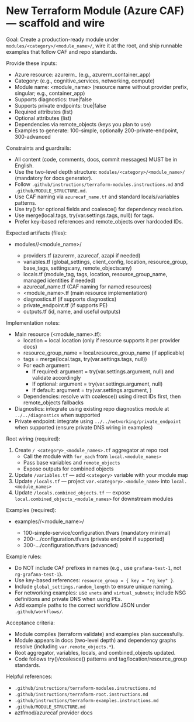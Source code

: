 # New Terraform Module (Azure CAF) — scaffold and wire

Goal: Create a production-ready module under `modules/<category>/<module_name>/`, wire it at the root, and ship runnable examples that follow CAF and repo standards.

Provide these inputs:

- Azure resource: azurerm\_<resource> (e.g., azurerm_container_app)
- Category: <category> (e.g., cognitive_services, networking, compute)
- Module name: <module_name> (resource name without provider prefix, singular; e.g., container_app)
- Supports diagnostics: true|false
- Supports private endpoints: true|false
- Required attributes (list)
- Optional attributes (list)
- Dependencies via remote_objects (keys you plan to use)
- Examples to generate: 100-simple, optionally 200-private-endpoint, 300-advanced

Constraints and guardrails:

- All content (code, comments, docs, commit messages) MUST be in English.
- Use the two-level depth structure: `modules/<category>/<module_name>/` (mandatory for docs generator).
- Follow `.github/instructions/terraform-modules.instructions.md` and `.github/MODULE_STRUCTURE.md`.
- Use CAF naming via `azurecaf_name.tf` and standard locals/variables patterns.
- Use try() for optional fields and coalesce() for dependency resolution.
- Use merge(local.tags, try(var.settings.tags, null)) for tags.
- Prefer key-based references and remote_objects over hardcoded IDs.

Expected artifacts (files):

- modules/<category>/<module_name>/
  - providers.tf (azurerm, azurecaf, azapi if needed)
  - variables.tf (global_settings, client_config, location, resource_group, base_tags, settings:any, remote_objects:any)
  - locals.tf (module_tag, tags, location, resource_group_name, managed identities if needed)
  - azurecaf_name.tf (CAF naming for named resources)
  - <module_name>.tf (main resource implementation)
  - diagnostics.tf (if supports diagnostics)
  - private_endpoint.tf (if supports PE)
  - outputs.tf (id, name, and useful outputs)

Implementation notes:

- Main resource (<module_name>.tf):
  - location = local.location (only if resource supports it per provider docs)
  - resource_group_name = local.resource_group_name (if applicable)
  - tags = merge(local.tags, try(var.settings.tags, null))
  - For each argument:
    - If required: argument = try(var.settings.argument, null) and validate accordingly
    - If optional: argument = try(var.settings.argument, null)
    - If default: argument = try(var.settings.argument, <default>)
  - Dependencies: resolve with coalesce() using direct IDs first, then remote_objects fallbacks
- Diagnostics: integrate using existing repo diagnostics module at `../../diagnostics` when supported
- Private endpoint: integrate using `../../networking/private_endpoint` when supported (ensure private DNS wiring in examples)

Root wiring (required):

1. Create `/ <category>_<module_names>.tf` aggregator at repo root
   - Call the module with `for_each` from `local.<module_names>`
   - Pass base variables and `remote_objects`
   - Expose outputs for combined objects
2. Update `/variables.tf` — add `<category>` variable with your module map
3. Update `/locals.tf` — project `var.<category>.<module_name>` into `local.<module_names>`
4. Update `/locals.combined_objects.tf` — expose `local.combined_objects_<module_names>` for downstream modules

Examples (required):

- examples/<category>/<module_name>/
  - 100-simple-service/configuration.tfvars (mandatory minimal)
  - 200-.../configuration.tfvars (private endpoint if supported)
  - 300-.../configuration.tfvars (advanced)

Example rules:

- Do NOT include CAF prefixes in names (e.g., use `grafana-test-1`, not `rg-grafana-test-1`).
- Use key-based references: `resource_group = { key = "rg_key" }`.
- Include `global_settings.random_length` to ensure unique naming.
- For networking examples: use `vnets` and `virtual_subnets`; include NSG definitions and private DNS when using PEs.
- Add example paths to the correct workflow JSON under `.github/workflows/`.

Acceptance criteria:

- Module compiles (terraform validate) and examples plan successfully.
- Module appears in docs (two-level depth) and dependency graphs resolve (including `var.remote_objects.*`).
- Root aggregator, variables, locals, and combined_objects updated.
- Code follows try()/coalesce() patterns and tag/location/resource_group standards.

Helpful references:

- `.github/instructions/terraform-modules.instructions.md`
- `.github/instructions/terraform-root.instructions.md`
- `.github/instructions/terraform-examples.instructions.md`
- `.github/MODULE_STRUCTURE.md`
- aztfmod/azurecaf provider docs
